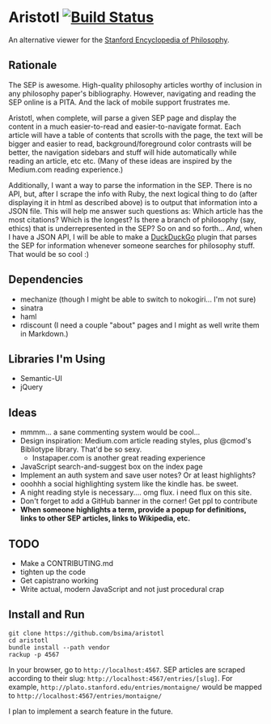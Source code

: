 # Aristotl [![Build Status](https://travis-ci.org/bsima/aristotl.png?branch=master)](https://travis-ci.org/bsima/aristotl) #

An alternative viewer for the [Stanford Encyclopedia of Philosophy](http://plato.stanford.edu).

## Rationale ##

The SEP is awesome. High-quality philosophy articles worthy of inclusion in any philosophy paper's bibliography. However, navigating and reading the SEP online is a PITA. And the lack of mobile support frustrates me.

Aristotl, when complete, will parse a given SEP page and display the content in a much easier-to-read and easier-to-navigate format. Each article will have a table of contents that scrolls with the page, the text will be bigger and easier to read, background/foreground color contrasts will be better, the navigation sidebars and stuff will hide automatically while reading an article, etc etc. (Many of these ideas are inspired by the Medium.com reading experience.)

Additionally, I want a way to parse the information in the SEP. There is no API, but, after I scrape the info with Ruby, the next logical thing to do (after displaying it in html as described above) is to output that information into a JSON file. This will help me answer such questions as: Which article has the most citations? Which is the longest? Is there a branch of philosophy (say, ethics) that is underrepresented in the SEP? So on and so forth... *And*, when I have a JSON API, I will be able to make a [DuckDuckGo](http://ddg.gg) plugin that parses the SEP for information whenever someone searches for philosophy stuff. That would be so cool :)

## Dependencies ##

* mechanize (though I might be able to switch to nokogiri... I'm not sure)
* sinatra
* haml
* rdiscount (I need a couple "about" pages and I might as well write them in Markdown.)

## Libraries I'm Using ##

* Semantic-UI
* jQuery

## Ideas ##

* mmmm... a sane commenting system would be cool...
* Design inspiration: Medium.com article reading styles, plus @cmod's Bibliotype library. That'd be so sexy.
    * Instapaper.com is another great reading experience
* JavaScript search-and-suggest box on the index page
* Implement an auth system and save user notes? Or at least highlights?
* ooohhh a social highlighting system like the kindle has. be sweet.
* A night reading style is necessary.... omg flux. i need flux on this site.
* Don't forget to add a GitHub banner in the corner! Get ppl to contribute
* **When someone highlights a term, provide a popup for definitions, links to other SEP articles, links to Wikipedia, etc.**

## TODO ##

* Make a CONTRIBUTING.md
* tighten up the code
* Get capistrano working
* Write actual, modern JavaScript and not just procedural crap

## Install and Run ##

    git clone https://github.com/bsima/aristotl
    cd aristotl
    bundle install --path vendor
    rackup -p 4567

In your browser, go to `http://localhost:4567`. SEP articles are scraped according to their slug: `http://localhost:4567/entries/[slug]`. For example, `http://plato.stanford.edu/entries/montaigne/` would be mapped to `http://localhost:4567/entries/montaigne/`

I plan to implement a search feature in the future.
